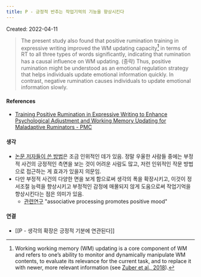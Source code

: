 ```yaml
---
title: P - 긍정적 반추는 작업기억의 기능을 향상시킨다
---
```


Created: 2022-04-11

>The present study also found that positive rumination training in expressive writing improved the WM updating capacity[^1] in terms of RT to all three types of words significantly, indicating that rumination has a causal influence on WM updating. (중략) Thus, positive rumination might be understood as an emotional regulation strategy that helps individuals update emotional information quickly. In contrast, negative rumination causes individuals to update emotional information slowly.
>
>[^1]: Working working memory (WM) updating is a core component of WM and refers to one’s ability to monitor and dynamically manipulate WM contents, to evaluate its relevance for the current task, and to replace it with newer, more relevant information (see [Zuber et al., 2018](https://www.ncbi.nlm.nih.gov/pmc/articles/PMC7237754/#B56)).

#### References
- [Training Positive Rumination in Expressive Writing to Enhance Psychological Adjustment and Working Memory Updating for Maladaptive Ruminators - PMC](https://www.ncbi.nlm.nih.gov/pmc/articles/PMC7237754/)

#### 생각
- [논문 저자들이 쓴 방법](https://www.ncbi.nlm.nih.gov/pmc/articles/PMC7237754/table/T1/?report=objectonly)은 조금 인위적인 데가 있음. 정말 우울한 사람들 중에는 부정적 사건의 긍정적인 측면을 보는 것이 어려운 사람도 많고, 저런 인위적인 작문 방법으로 접근하는 게 효과가 있을지 의문임.
- 다만 부정적 사건의 다양한 면을 보게 함으로써 생각의 폭을 확장시키고, 이것이 정서조절 능력을 향상시키고 부정적인 감정에 매몰되지 않게 도움으로써 작업기억을 향상시킨다는 점은 의미가 있음. 
    - [관련연구](https://www.ncbi.nlm.nih.gov/pmc/articles/PMC2767460/) "associative processing promotes positive mood"

#### 연결
- [[P - 생각의 확장은 긍정적 기분에 연관된다]]

